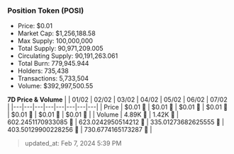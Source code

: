 
  ### Position Token (POSI)
  - Price: $0.01
  - Market Cap: $1,256,188.58
  - Max Supply: 100,000,000
  - Total Supply: 90,971,209.005
  - Circulating Supply: 90,191,263.061
  - Total Burn: 779,945.944
  - Holders: 735,438
  - Transactions: 5,733,504
  - Volume: $392,997,500.55

  **7D Price & Volume**
  | | 01&#x2F;02 | 02&#x2F;02 | 03&#x2F;02 | 04&#x2F;02 | 05&#x2F;02 | 06&#x2F;02 | 07&#x2F;02 |
  |---|---|---|---|---|---|---|---|
  | Price | $0.01 🚀 | $0.01 🔻 | $0.01 🔻 | $0.01 🚀 | $0.01 🚀 | $0.01 🔻 | $0.01 🚀 |
  | Volume | 4.89K 🚀 | 1.42K 🔻 | 602.2451170933085 🔻 | 623.0242950514212 🚀 | 335.01273682625555 🔻 | 403.50129900228256 🚀 | 730.6774165173287 🚀 |

  > updated_at: Feb 7, 2024 5:39 PM
